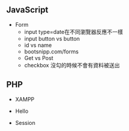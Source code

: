 ## JavaScript

- Form
  - input type=date在不同瀏覽器反應不一樣
  - input button vs button
  - id vs name
  - bootsnipp.com/forms
  - Get vs Post
  - checkbox 沒勾的時候不會有資料被送出

## PHP

- XAMPP

- Hello 
- Session